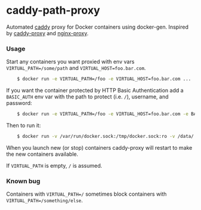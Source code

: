 # caddy-path-proxy
Automated [caddy](https://github.com/mholt/caddy) proxy for Docker containers using docker-gen. Inspired by [caddy-proxy](https://github.com/BlackGlory/caddy-proxy) and [nginx-proxy](https://github.com/jwilder/nginx-proxy).

### Usage

Start any containers you want proxied with env vars `VIRTUAL_PATH=/some/path` and `VIRTUAL_HOST=foo.bar.com`.
```sh
    $ docker run -e VIRTUAL_PATH=/foo -e VIRTUAL_HOST=foo.bar.com ...
```

If you want the container protected by HTTP Basic Authentication add a `BASIC_AUTH` env var with the path to protect (i.e. `/`), username, and password:
```sh
    $ docker run -e VIRTUAL_PATH=/foo -e VIRTUAL_HOST=foo.bar.com -e BASIC_AUTH="/ myname mysecret" ...
```

Then to run it:
```sh
    $ docker run -v /var/run/docker.sock:/tmp/docker.sock:ro -v /data/.caddy:/root/.caddy --name caddy-proxy -p 80:80 -p 443:443 -e CADDY_OPTIONS="--email youremail@example.com" -d davad/caddy-path-proxy
```

When you launch new (or stop) containers caddy-proxy will restart to make the new containers available.

If `VIRTUAL_PATH` is empty, `/` is assumed.

### Known bug

Containers with `VIRTUAL_PATH=/` sometimes block containers with `VIRTUAL_PATH=/something/else`.
